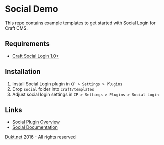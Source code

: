 # Social Demo

This repo contains example templates to get started with Social Login for Craft CMS.

## Requirements

- [Craft Social Login 1.0+](https://dukt.net/craft/social)

## Installation

1. Install Social Login plugin in `CP > Settings > Plugins`
2. Drop `social` folder into `craft/templates`
3. Adjust social login settings in `CP > Settings > Plugins > Social Login`

## Links

- [Social Plugin Overview](https://dukt.net/craft/social/)
- [Social Documentation](https://dukt.net/craft/social/docs)

[Dukt.net](https://dukt.net/) 2016 - All rights reserved